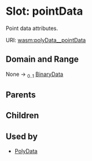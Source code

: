 
# Slot: pointData

Point data attributes.

URI: [wasm:polyData__pointData](https://w3id.org/itk/wasmpolyData__pointData)


## Domain and Range

None &#8594;  <sub>0..1</sub> [BinaryData](BinaryData.md)

## Parents


## Children


## Used by

 * [PolyData](PolyData.md)
